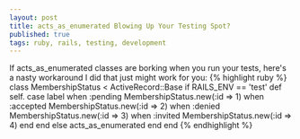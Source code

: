 ```yaml
---
layout: post
title: acts_as_enumerated Blowing Up Your Testing Spot?
published: true
tags: ruby, rails, testing, development
---
```

If acts_as_enumerated classes are borking when you run your tests, here's a nasty workaround I did that just might work for you:
{% highlight ruby %}
          class MembershipStatus < ActiveRecord::Base
  if RAILS_ENV == 'test'
    def self.[](label)
      case label
      when :pending
        MembershipStatus.new(:id => 1)
      when :accepted
        MembershipStatus.new(:id => 2)
      when :denied
        MembershipStatus.new(:id => 3)
      when :invited
        MembershipStatus.new(:id => 4)
      end
    end
  else
    acts_as_enumerated
  end
end
{% endhighlight %}
